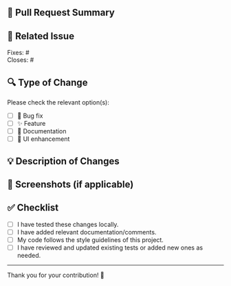 ## 📝 Pull Request Summary

<!-- Provide a short summary of the changes you're proposing -->

## 📌 Related Issue

Fixes: #<issue-number>  
Closes: #<issue-number>  
<!-- If your PR fixes or closes an issue, mention it above -->

## 🔍 Type of Change

Please check the relevant option(s):

- [ ] 🐞 Bug fix
- [ ] ✨ Feature
- [ ] 📝 Documentation
- [ ] 🎨 UI enhancement

## 💡 Description of Changes

<!-- A detailed description of what this PR does, and why it's necessary -->

## 📸 Screenshots (if applicable)

<!-- Attach screenshots or screen recordings for UI changes -->

## ✅ Checklist

- [ ] I have tested these changes locally.
- [ ] I have added relevant documentation/comments.
- [ ] My code follows the style guidelines of this project.
- [ ] I have reviewed and updated existing tests or added new ones as needed.

---

Thank you for your contribution! 💙
